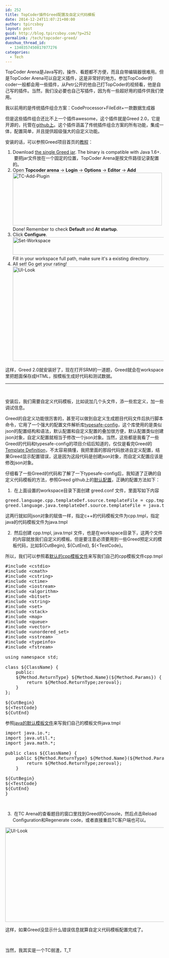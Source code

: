 ```yaml
---
id: 252
title: TopCoder插件Greed配置及自定义代码模板
date: 2014-12-24T11:07:21+00:00
author: tpircsboy
layout: post
guid: http://blog.tpircsboy.com/?p=252
permalink: /tech/topcoder-greed/
duoshuo_thread_id:
  - 1340357450817077276
categories:
  - Tech
---
```

TopCoder Arena是Java写的，操作、看题都不方便，而且自带编辑器很难用。但是TopCoder Arena可以自定义插件，这是非常好的地方。参加TopCoder的coder一般都会用一些插件，从Petr公开的他自己打TopCoder的视频看，他是自己写的插件。当然，我们没必要也自己写插件，因为有一些超好用的插件供我们使用。

我以前用的是传统插件组合方案：CodeProcessor+FileEdit+一款数据生成器

但是这些插件组合还比不上一个插件awesome，这个插件就是Greed 2.0，它是开源的，托管在[github上](https://github.com/shivawu/topcoder-greed)。这个插件涵盖了传统插件组合方案的所有功能，集成一体，配置简单，并且提供超级强大的自定义功能。

安装的话，可以参照Greed项目首页的[教程](https://github.com/shivawu/topcoder-greed#quick-start)：

<ol class="task-list">
  <li>
    Download <a href="https://github.com/shivawu/topcoder-greed/releases/download/2.0-RC/Greed-2.0-RC-7.1.0.jar">the single Greed jar</a>. The binary is compatible with Java 1.6+.  要把jar文件放在一个固定的位置，TopCoder Arena是按文件路径记录配置的。
  </li>
  <li>
    Open <strong>Topcoder arena</strong> -> <strong>Login</strong> -> <strong>Options</strong> -> <strong>Editor</strong> -> <strong>Add</strong><br /> <a href="http://blog.tpircsboy.com/wp-content/uploads/2015/02/TC-Add-Plugin.png"><img class="alignnone size-full wp-image-254" src="http://blog.tpircsboy.com/wp-content/uploads/2015/02/TC-Add-Plugin.png" alt="TC-Add-Plugin" width="474" height="167" srcset="http://blog.tpircsboy.com/wp-content/uploads/2015/02/TC-Add-Plugin-300x106.png 300w, http://blog.tpircsboy.com/wp-content/uploads/2015/02/TC-Add-Plugin.png 474w" sizes="(max-width: 474px) 100vw, 474px" /></a><br /> Done! Remember to check <strong>Default</strong> and <strong>At startup</strong>.
  </li>
  <li>
    Click <strong>Configure</strong>.<br /> <a href="http://blog.tpircsboy.com/wp-content/uploads/2015/02/Set-Workspace.png"><img class="alignnone size-full wp-image-255" src="http://blog.tpircsboy.com/wp-content/uploads/2015/02/Set-Workspace.png" alt="Set-Workspace" width="626" height="56" srcset="http://blog.tpircsboy.com/wp-content/uploads/2015/02/Set-Workspace-300x27.png 300w, http://blog.tpircsboy.com/wp-content/uploads/2015/02/Set-Workspace.png 626w" sizes="(max-width: 626px) 100vw, 626px" /></a><br /> Fill in your workspace full path, make sure it's a existing directory.
  </li>
  <li>
    All set! Go get your rating! <a href="http://blog.tpircsboy.com/wp-content/uploads/2015/02/UI-Look.png"><img class="alignnone size-full wp-image-256" src="http://blog.tpircsboy.com/wp-content/uploads/2015/02/UI-Look.png" alt="UI-Look" width="1396" height="299" srcset="http://blog.tpircsboy.com/wp-content/uploads/2015/02/UI-Look-300x64.png 300w, http://blog.tpircsboy.com/wp-content/uploads/2015/02/UI-Look-1024x219.png 1024w, http://blog.tpircsboy.com/wp-content/uploads/2015/02/UI-Look.png 1396w" sizes="(max-width: 1396px) 100vw, 1396px" /></a>
  </li>
</ol>

这样，Greed 2.0就安装好了，现在打开SRM的一道题，Greed就会在workspace里把题面保存成HTML，按模板生成好代码和测试数据。

* * *

&nbsp;

安装后，我们需要自定义代码模板，比如说加几个头文件，添一些宏定义，加一些调试信息。

Greed的自定义功能很厉害的，甚至可以做到自定义生成题目代码文件后执行脚本命令，它用了一个强大的配置文件解析库[typesafe-config](https://github.com/typesafehub/config)，这个库使用的是类似json的配置结构和语法，默认配置和自定义配置的叠加很方便，默认配置类似创建json对象，自定义配置就相当于修改一个json对象。当然，这些都是我看了一些Greed的代码和typesafe-config的项目介绍后知道的，仅仅是看完Greed的[Template Definition](https://github.com/shivawu/topcoder-greed#template-definition)，不太容易搞懂，我把里面的那段代码放进自定义配置，结果Greed显示配置错误，这是因为这段代码是创建json对象，而自定义配置应该是修改json对象。

仔细看了一些Greed的代码和了解了一下typesafe-config后，我知道了正确的自定义代码模板的方法，参照Greed github上的[默认配置](https://github.com/shivawu/topcoder-greed/blob/master/src/main/resources/default.conf)，正确的配置方法如下：

1.  在上面设置的workspace目录下面创建 greed.conf 文件，里面写如下内容

<pre class="lang:default decode:true">greed.language.cpp.templateDef.source.templateFile = cpp.tmpl
greed.language.java.templateDef.source.templateFile = java.tmpl
</pre>

这两行就如同json对象的赋值一样，指定c++的代码模板文件为cpp.tmpl，指定java的代码模板文件为java.tmpl

2.  然后创建 cpp.tmpl, java.tmpl 文件，也是在workspace目录下，这两个文件的内容就放我们自定义的模板。但是要注意必须要用到一些Greed预定义的模板代码，比如${CutBegin}, ${CutEnd}, ${<TestCode}。
  
所以，我们可以参照着[默认的cpp模板文件](https://github.com/shivawu/topcoder-greed/blob/master/src/main/resources/templates/source/cpp.tmpl)来写我们自己的cpp模板文件cpp.tmpl

<pre class="lang:default decode:true">#include &lt;cstdio&gt;
#include &lt;cmath&gt;
#include &lt;cstring&gt;
#include &lt;ctime&gt;
#include &lt;iostream&gt;
#include &lt;algorithm&gt;
#include &lt;bitset&gt;
#include &lt;string&gt;
#include &lt;set&gt;
#include &lt;stack&gt;
#include &lt;map&gt;
#include &lt;queue&gt;
#include &lt;vector&gt;
#include &lt;unordered_set&gt;
#include &lt;sstream&gt;
#include &lt;typeinfo&gt;
#include &lt;fstream&gt;

using namespace std;

class ${ClassName} {
    public:
    ${Method.ReturnType} ${Method.Name}(${Method.Params}) {
        return ${Method.ReturnType;zeroval};
    }
};

${CutBegin}
${&lt;TestCode}
${CutEnd}
</pre>

参照[java的默认模板文件](https://github.com/shivawu/topcoder-greed/blob/master/src/main/resources/templates/source/java.tmpl)来写我们自己的模板文件java.tmpl

<pre class="lang:default decode:true">import java.io.*;
import java.util.*;
import java.math.*;

public class ${ClassName} {
	public ${Method.ReturnType} ${Method.Name}(${Method.Params}) {
		return ${Method.ReturnType;zeroval};
	}

${CutBegin}
${&lt;TestCode}
${CutEnd}
}
</pre>

&nbsp;

3.  在TC Arena的查看题目的窗口里找到Greed的Console，然后点击Reload Configuration和Regenerate code，或者直接重启TC客户端也可以。
  
[<img class="alignnone size-full wp-image-256" src="http://blog.tpircsboy.com/wp-content/uploads/2015/02/UI-Look.png" alt="UI-Look" width="1396" height="299" srcset="http://blog.tpircsboy.com/wp-content/uploads/2015/02/UI-Look-300x64.png 300w, http://blog.tpircsboy.com/wp-content/uploads/2015/02/UI-Look-1024x219.png 1024w, http://blog.tpircsboy.com/wp-content/uploads/2015/02/UI-Look.png 1396w" sizes="(max-width: 1396px) 100vw, 1396px" />](http://blog.tpircsboy.com/wp-content/uploads/2015/02/UI-Look.png)

这样，如果Greed没显示什么错误信息就算自定义代码模板配置完成了。

&nbsp;

当然，我其实是一个TC弱渣，T_T